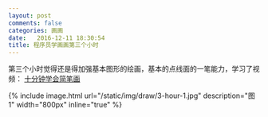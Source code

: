```yaml
---
layout: post
comments: false
categories: 画画
date:   2016-12-11 18:30:54
title: 程序员学画画第三个小时
---
```


第三个小时觉得还是得加强基本图形的绘画，基本的点线面的一笔能力，学习了视频： [十分钟学会简笔画](http://study.163.com/course/courseMain.htm?courseId=1350013)

{% include image.html url="/static/img/draw/3-hour-1.jpg" description="图1" width="800px" inline="true" %}
